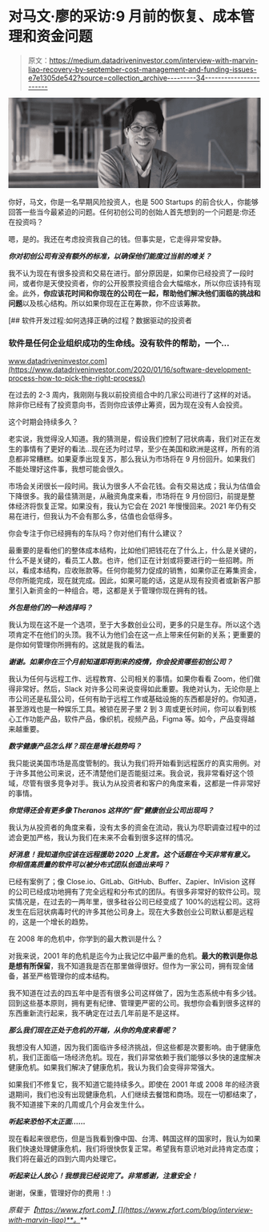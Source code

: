 # 对马文·廖的采访:9 月前的恢复、成本管理和资金问题

> 原文：<https://medium.datadriveninvestor.com/interview-with-marvin-liao-recovery-by-september-cost-management-and-funding-issues-e7e1305de542?source=collection_archive---------34----------------------->

![](img/47e7c717971134aadd2bc645d8c5c2a4.png)

你好，马文，你是一名早期风险投资人，也是 500 Startups 的前合伙人，你能够回答一些当今最紧迫的问题。任何初创公司的创始人首先想到的一个问题是:你还在投资吗？

嗯，是的。我还在考虑投资我自己的钱。但事实是，它走得非常安静。

***你对初创公司有没有额外的标准，以确保他们能度过当前的难关？***

我不认为现在有很多投资和交易在进行。部分原因是，如果你已经投资了一段时间，或者你是天使投资者，你的公开股票投资组合会大幅缩水，所以你应该持有现金。此外，**你应该花时间和你现在的公司在一起，帮助他们解决他们面临的挑战和问题**以及核心结构。所以如果你现在正在筹款，你不应该筹款。

[](https://www.datadriveninvestor.com/2020/01/16/software-development-process-how-to-pick-the-right-process/) [## 软件开发过程:如何选择正确的过程？数据驱动的投资者

### 软件是任何企业组织成功的生命线。没有软件的帮助，一个…

www.datadriveninvestor.com](https://www.datadriveninvestor.com/2020/01/16/software-development-process-how-to-pick-the-right-process/) 

在过去的 2-3 周内，我刚刚与我以前投资组合中的几家公司进行了这样的对话。除非你已经有了投资意向书，否则你应该停止筹资，因为现在没有人会投资。

这个时期会持续多久？

老实说，我觉得没人知道。我的猜测是，假设我们控制了冠状病毒，我们对正在发生的事情有了更好的看法…现在还为时过早，至少在美国和欧洲是这样，所有的消息都非常糟糕。如果夏季出现复苏，那么我认为市场将在 9 月份回升。如果我们不能处理好这件事，我想可能会很久。

市场会关闭很长一段时间。我认为很多人不会花钱。会有交易达成；我认为估值会下降很多。我的最佳猜测是，从融资角度来看，市场将在 9 月份回归，前提是整体经济将恢复正常。如果没有，我认为它会在 2021 年慢慢回来。2021 年仍有交易在进行，但我认为不会有那么多，估值也会低得多。

你会专注于你已经拥有的车队吗？你对他们有什么建议？

最重要的是看他们的整体成本结构，比如他们把钱花在了什么上，什么是关键的，什么不是关键的，看员工人数。也许，他们正在计划或将要进行的一些招聘。所以，看成本结构，应收账款等。任何你能努力促成的销售，如果你正在筹集资金，尽你所能完成，现在就完成。因此，如果可能的话，这是从现有投资者或新客户那里引入新资金的一种组合。嗯，这都是关于管理你现在拥有的钱。

***外包是他们的一种选择吗？***

我认为现在这不是一个选项，至于大多数创业公司，更多的只是生存。所以这个选项肯定不在他们的头顶。我不认为他们会在这一点上带来任何新的关系；更重要的是你如何管理你所拥有的。这就是我的看法。

***谢谢。如果你在三个月前知道即将到来的疫情，你会投资哪些初创公司？***

我认为任何与远程工作、远程教育、公司相关的事情。如果你看看 Zoom，他们做得非常好。然后，Slack 对许多公司来说变得如此重要。我绝对认为，无论你是上市公司还是私营公司，任何有助于远程工作或基础设施的东西都是好的。你知道，甚至游戏也是一种娱乐工具。被锁在房子里 2 到 3 周或更长时间，你可以看到核心工作功能产品，软件产品，像织机，视频产品，Figma 等。如今，产品变得越来越重要。

***数字健康产品怎么样？现在是增长趋势吗？***

我只能说美国市场是高度管制的。我认为我们将开始看到远程医疗的真实用例。对于许多其他公司来说，还不清楚他们是否能挺过来。我会说，我非常看好这个领域，尽管有很多竞争对手。我认为从投资者和客户的角度来看，这都是一件非常好的事情。

***你觉得还会有更多像 Theranos 这样的“假”健康创业公司出现吗？***

我认为从投资者的角度来看，没有太多的资金在流动，我认为尽职调查过程中的过滤会更加严格，我认为我们在未来不会看到很多这样的情况。

***好消息！我知道你应该在远程援助 2020 上发言。这个话题在今天非常有意义。你相信高质量的软件可以被分布式团队创造出来吗？***

已经有案例了；像 Close.io、GitLab、GitHub、Buffer、Zapier、InVision 这样的公司已经成功地拥有了完全远程和分布式的团队。有很多非常好的软件公司。现实情况是，在过去的一两年里，很多硅谷公司已经变成了 100%的远程公司。这将发生在后冠状病毒时代的许多其他公司身上。现在大多数创业公司默认都是远程的，这是一个增长的趋势。

在 2008 年的危机中，你学到的最大教训是什么？

对我来说，2001 年的危机是迄今为止我记忆中最严重的危机。**最大的教训是你总是想有所保留**，我不知道我是否在那里做得很好。但作为一家公司，拥有现金储备，甚至严格管理你的成本结构。

我不知道在过去的四五年中是否有很多公司这样做了，因为生态系统中有多少钱。回到这些基本原则，拥有更有纪律、管理更严密的公司。我想你会看到很多这样的东西重新流行起来，我不确定在过去几年前是不是这样。

***那么我们现在正处于危机的开端，从你的角度来看呢？***

我想没有人知道，因为我们面临许多经济挑战，但这些都是次要影响。由于健康危机，我们正面临一场经济危机。现在，我们非常依赖于我们能够以多快的速度解决健康危机。如果我们解决了健康危机，我认为我们会变得非常强大。

如果我们不修复它，我不知道它能持续多久。即使在 2001 年或 2008 年的经济衰退期间，我们也没有出现健康危机，人们继续去餐馆和商场。现在一切都结束了，我不知道接下来的几周或几个月会发生什么。

***听起来恐怕不太正面……***

现在看起来很悲伤，但是当我看到像中国、台湾、韩国这样的国家时，我认为如果我们快速处理健康危机，我们将很快恢复正常。希望我有意识地对此持肯定态度；我们将在最近的四到六周内处理它。

***听起来让人放心！我想我已经说完了。非常感谢，注意安全！***

谢谢，保重，管理好你的费用！:)

*原载于【https://www.zfort.com】[](https://www.zfort.com/blog/interview-with-marvin-liao)**。***